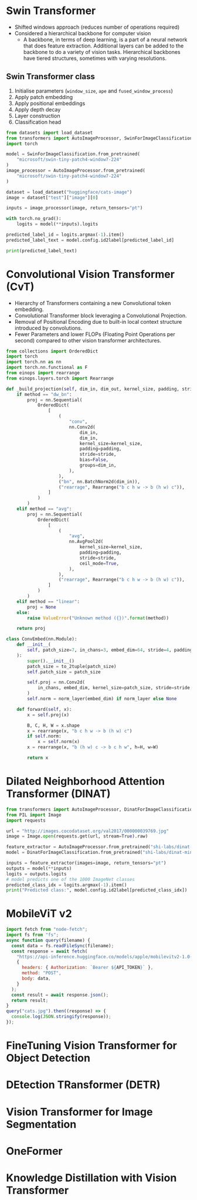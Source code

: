 # Swin Transformer

- Shifted windows approach (reduces number of operations required)
- Considered a hierarchical backbone for computer vision
  - A backbone, in terms of deep learning, is a part of a neural network that does feature extraction. Additional layers can be added to the backbone to do a variety of vision tasks. Hierarchical backbones have tiered structures, sometimes with varying resolutions.

## Swin Transformer class

1. Initialise parameters (`window_size`, `ape` and `fused_window_process`)
2. Apply patch embedding
3. Apply positional embeddings
4. Apply depth decay
5. Layer construction
6. Classification head

```python
from datasets import load_dataset
from transformers import AutoImageProcessor, SwinForImageClassification
import torch

model = SwinForImageClassification.from_pretrained(
    "microsoft/swin-tiny-patch4-window7-224"
)
image_processor = AutoImageProcessor.from_pretrained(
    "microsoft/swin-tiny-patch4-window7-224"
)

dataset = load_dataset("huggingface/cats-image")
image = dataset["test"]["image"][0]

inputs = image_processor(image, return_tensors="pt")

with torch.no_grad():
    logits = model(**inputs).logits

predicted_label_id = logits.argmax(-1).item()
predicted_label_text = model.config.id2label[predicted_label_id]

print(predicted_label_text)
```

# Convolutional Vision Transformer (CvT)

- Hierarchy of Transformers containing a new Convolutional token embedding.
- Convolutional Transformer block leveraging a Convolutional Projection.
- Removal of Positional Encoding due to built-in local context structure introduced by convolutions.
- Fewer Parameters and lower FLOPs (Floating Point Operations per second) compared to other vision transformer architectures.

```python
from collections import OrderedDict
import torch
import torch.nn as nn
import torch.nn.functional as F
from einops import rearrange
from einops.layers.torch import Rearrange

def _build_projection(self, dim_in, dim_out, kernel_size, padding, stride, method):
    if method == "dw_bn":
        proj = nn.Sequential(
            OrderedDict(
                [
                    (
                        "conv",
                        nn.Conv2d(
                            dim_in,
                            dim_in,
                            kernel_size=kernel_size,
                            padding=padding,
                            stride=stride,
                            bias=False,
                            groups=dim_in,
                        ),
                    ),
                    ("bn", nn.BatchNorm2d(dim_in)),
                    ("rearrage", Rearrange("b c h w -> b (h w) c")),
                ]
            )
        )
    elif method == "avg":
        proj = nn.Sequential(
            OrderedDict(
                [
                    (
                        "avg",
                        nn.AvgPool2d(
                            kernel_size=kernel_size,
                            padding=padding,
                            stride=stride,
                            ceil_mode=True,
                        ),
                    ),
                    ("rearrage", Rearrange("b c h w -> b (h w) c")),
                ]
            )
        )
    elif method == "linear":
        proj = None
    else:
        raise ValueError("Unknown method ({})".format(method))

    return proj

class ConvEmbed(nn.Module):
    def __init__(
        self, patch_size=7, in_chans=3, embed_dim=64, stride=4, padding=2, norm_layer=None
    ):
        super().__init__()
        patch_size = to_2tuple(patch_size)
        self.patch_size = patch_size

        self.proj = nn.Conv2d(
            in_chans, embed_dim, kernel_size=patch_size, stride=stride, padding=padding
        )
        self.norm = norm_layer(embed_dim) if norm_layer else None

    def forward(self, x):
        x = self.proj(x)

        B, C, H, W = x.shape
        x = rearrange(x, "b c h w -> b (h w) c")
        if self.norm:
            x = self.norm(x)
        x = rearrange(x, "b (h w) c -> b c h w", h=H, w=W)

        return x
```

# Dilated Neighborhood Attention Transformer (DINAT)

```python
from transformers import AutoImageProcessor, DinatForImageClassification
from PIL import Image
import requests

url = "http://images.cocodataset.org/val2017/000000039769.jpg"
image = Image.open(requests.get(url, stream=True).raw)

feature_extractor = AutoImageProcessor.from_pretrained("shi-labs/dinat-mini-in1k-224")
model = DinatForImageClassification.from_pretrained("shi-labs/dinat-mini-in1k-224")

inputs = feature_extractor(images=image, return_tensors="pt")
outputs = model(**inputs)
logits = outputs.logits
# model predicts one of the 1000 ImageNet classes
predicted_class_idx = logits.argmax(-1).item()
print("Predicted class:", model.config.id2label[predicted_class_idx])
```

# MobileViT v2

```js
import fetch from "node-fetch";
import fs from "fs";
async function query(filename) {
  const data = fs.readFileSync(filename);
  const response = await fetch(
    "https://api-inference.huggingface.co/models/apple/mobilevitv2-1.0-imagenet1k-256",
    {
      headers: { Authorization: `Bearer ${API_TOKEN}` },
      method: "POST",
      body: data,
    }
  );
  const result = await response.json();
  return result;
}
query("cats.jpg").then((response) => {
  console.log(JSON.stringify(response));
});
```

# FineTuning Vision Transformer for Object Detection

# DEtection TRansformer (DETR)

# Vision Transformer for Image Segmentation

# OneFormer

# Knowledge Distillation with Vision Transformer
